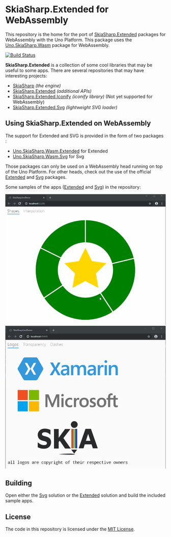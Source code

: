 # SkiaSharp.Extended for WebAssembly

This repository is the home for the port of [SkiaSharp.Extended](https://github.com/mono/SkiaSharp.Extended) packages 
for WebAssembly with the Uno Platform. This package uses the [Uno.SkiaSharp.Wasm](https://www.nuget.org/packages/Uno.SkiaSharp.Wasm) package for WebAssembly.

[![Build Status](https://uno-platform.visualstudio.com/Uno%20Platform/_apis/build/status/Uno%20Platform/Uno.SkiaSharp.Extended?branchName=uno)](https://uno-platform.visualstudio.com/Uno%20Platform/_build/latest?definitionId=62&branchName=uno)

**SkiaSharp.Extended** is a collection of some cool libraries that may be
useful to some apps. There are several repositories that may have
interesting projects:

 - [SkiaSharp][skiasharp] _(the engine)_
 - [SkiaSharp.Extended][extended] _(additional APIs)_
 - [SkiaSharp.Extended.Iconify][iconify] _(iconify library)_ (Not yet supported for WebAssembly)
 - [SkiaSharp.Extended.Svg][svg] _(lightweight SVG loader)_

## Using SkiaSharp.Extended on WebAssembly

The support for Extended and SVG is provided in the form of two packages :

- [Uno.SkiaSharp.Wasm.Extended](https://www.nuget.org/packages/Uno.SkiaSharp.Wasm.Extended) for Extended
- [Uno.SkiaSharp.Wasm.Svg](https://www.nuget.org/packages/Uno.SkiaSharp.Wasm.Svg) for Svg

Those packages can only be used on a WebAssembly head running on top of the Uno Platform. For other heads, check out the use of the official [Extended](https://www.nuget.org/packages/SkiaSharp.Extended/) and [Svg](https://www.nuget.org/packages/SkiaSharp.Svg/) packages.

Some samples of the apps ([Extended](https://github.com/unoplatform/Uno.SkiaSharp.Extended/blob/uno/SkiaSharp.Extended/SkiaSharpUnoDemo/SkiaSharpUnoDemo.Shared/MainPage.xaml) and [Svg](https://github.com/unoplatform/Uno.SkiaSharp.Extended/blob/uno/SkiaSharp.Extended.Svg/SkiaSharpUnoDemo/SkiaSharpUnoDemo.Shared/MainPage.xaml.cs)) in the repository:

![Extended](images/20190718-skia-extended.gif)
![SVG](images/20190718-skia-svg.gif)

## Building 

Open either the [Svg](https://github.com/unoplatform/Uno.SkiaSharp.Extended/tree/uno/SkiaSharp.Extended.Svg) solution or the [Extended](https://github.com/unoplatform/Uno.SkiaSharp.Extended/tree/uno/SkiaSharp.Extended) solution and build the included sample apps.

## License

The code in this repository is licensed under the [MIT License][license].

[license]: https://github.com/mono/SkiaSharp.Extended/blob/master/LICENSE
[netcore]: https://www.microsoft.com/net/core

[skiasharp]: https://github.com/mono/SkiaSharp
[extended]: https://github.com/mono/SkiaSharp.Extended/tree/master/SkiaSharp.Extended
[iconify]: https://github.com/mono/SkiaSharp.Extended/tree/master/SkiaSharp.Extended.Iconify
[svg]: https://github.com/mono/SkiaSharp.Extended/tree/master/SkiaSharp.Extended.Svg
